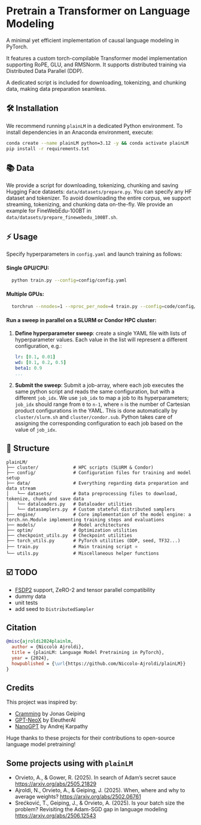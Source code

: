# Pretrain a Transformer on Language Modeling
A minimal yet efficient implementation of causal language modeling in PyTorch.

It features a custom torch-compilable Transformer model implementation supporting RoPE, GLU, and RMSNorm.
It supports distributed training via Distributed Data Parallel (DDP).

A dedicated script is included for downloading, tokenizing, and chunking data, making data preparation seamless.

## 🛠 Installation
We recommend running `plainLM` in a dedicated Python environment. To install dependencies in an Anaconda environment, execute:
```bash
conda create --name plainLM python=3.12 -y && conda activate plainLM
pip install -r requirements.txt
```

## 📚 Data
We provide a script for downloading, tokenizing, chunking and saving Hugging Face datasets: `data/datasets/prepare.py`.
You can specify any HF dataset and tokenizer. To avoid downloading the entire corpus, we support streaming, tokenizing, and chunking data on-the-fly. We provide an example for FineWebEdu-100BT in `data/datasets/prepare_finewebedu_100BT.sh`.

## ⚡️ Usage

Specify hyperparameters in `config.yaml` and launch training as follows:

#### Single GPU/CPU:
```bash
  python train.py --config=config/config.yaml
```
#### Multiple GPUs:
```bash
  torchrun --nnodes=1 --nproc_per_node=4 train.py --config=code/config/sweep.yaml
```

#### Run a sweep in parallel on a SLURM or Condor HPC cluster:

1. **Define hyperparameter sweep**:
  create a single YAML file with lists of hyperparameter values. Each value in the list will represent a different configuration, e.g.:
   ```yaml
   lr: [0.1, 0.01]
   wd: [0.1, 0.2, 0.5]
   beta1: 0.9
   ...
   ```
2. **Submit the sweep**: 
   Submit a job-array, where each job executes the same python script and reads the same configuration, but with a different `job_idx`. We use `job_idx` to map a job to its hyperparameters; `job_idx` should range from `0` to `n-1`, where `n` is the number of Cartesian product configurations in the YAML. This is done automatically by `cluster/slurm.sh` and `cluster/condor.sub`. Python takes care of assigning the corresponding configuration to each job based on the value of `job_idx`.


## 📂 Structure
```
plainLM/
├── cluster/             # HPC scripts (SLURM & Condor)
├── config/              # Configuration files for training and model setup
├── data/                # Everything regarding data preparation and data stream
│   └── datasets/        # Data preprocessing files to download, tokenize, chunk and save data
│   └── dataloaders.py   # Dataloader utilities
│   └── datasamplers.py  # Custom stateful distributed samplers
├── engine/              # Core implementation of the model engine: a torch.nn.Module implementing training steps and evaluations
├── models/              # Model architectures
├── optim/               # Optimization utilities
├── checkpoint_utils.py  # Checkpoint utilities
├── torch_utils.py       # PyTorch utilities (DDP, seed, TF32...)
├── train.py             # Main training script ⭐️
└── utils.py             # Miscellaneous helper functions
```

## ☑️ TODO
- [FSDP2](https://docs.pytorch.org/tutorials/intermediate/FSDP_tutorial.html) support, ZeRO-2 and tensor parallel compatibility
- dummy data
- unit tests
- add seed to `DistributedSampler`

## Citation
```bibtex
@misc{ajroldi2024plainlm,
  author = {Niccolò Ajroldi},
  title = {plainLM: Language Model Pretraining in PyTorch},
  year = {2024},
  howpublished = {\url{https://github.com/Niccolo-Ajroldi/plainLM}}
}
```

## Credits
This project was inspired by:  
- [Cramming](https://github.com/JonasGeiping/cramming) by Jonas Geiping
- [GPT-NeoX](https://github.com/EleutherAI/gpt-neox) by EleutherAI
- [NanoGPT](https://github.com/karpathy/nanoGPT) by Andrej Karpathy

Huge thanks to these projects for their contributions to open-source language model pretraining!

## Some projects using with `plainLM`
- Orvieto, A., & Gower, R. (2025). In search of Adam’s secret sauce https://arxiv.org/abs/2505.21829
- Ajroldi, N., Orvieto, A., & Geiping, J. (2025). When, where and why to average weights? https://arxiv.org/abs/2502.06761
- Srećković, T., Geiping, J., & Orvieto, A. (2025). Is your batch size the problem? Revisiting the Adam-SGD gap in language modeling https://arxiv.org/abs/2506.12543
